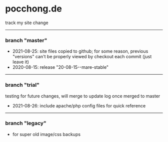 # pocchong.de

track my site change

------------

### branch "master"
- 2021-08-25: site files copied to github; for some reason, previous "versions" can't be properly viewed by checkout each commit (just leave it)
- 2020-08-15: release "20-08-15--mare-stable"

------------

### branch "trial"
testing for future changes, will merge to update log once merged to master

- 2021-08-26: include apache/php config files for quick reference

------------

### branch "legacy"
- for super old image/css backups
